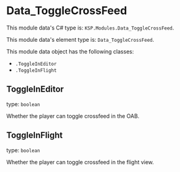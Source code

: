 # Data_ToggleCrossFeed

This module data's C# type is: `KSP.Modules.Data_ToggleCrossFeed`.

This module data's element type is: `Data_ToggleCrossFeed`.

This module data object has the following classes:

- `.ToggleInEditor`
- `.ToggleInFlight`

## ToggleInEditor

type: `boolean`

Whether the player can toggle crossfeed in the OAB.

## ToggleInFlight

type: `boolean`

Whether the player can toggle crossfeed in the flight view.

